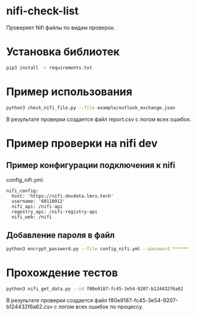# nifi-check-list
Проверяет Nifi файлы по видам проверок.
# Установка библиотек
```sh
pip3 install -r requirements.txt
``` 
# Пример использования
```sh
python3 check_nifi_file.py --file example/outlook_exchange.json
```
В результате проверки создается файл report.csv с логом всех ошибок.

# Пример проверки на nifi dev
## Пример конфигурации подключения к nifi
config_nifi.yml:
```
nifi_config:
  host: 'https://nifi.devdata.lmru.tech'
  username: '60110912'
  nifi_api: /nifi-api
  regestry_api: /nifi-registry-api
  nifi_web: /nifi
```
## Добавление пароля в файл
```sh
python3 encrypt_password.py --file config_nifi.yml --password ******
```
# Прохождение тестов
```sh
python3 nifi_get_data.py --id f80e9187-fc45-3e54-9207-b124432f6a62
```
В результате проверки создается файл f80e9187-fc45-3e54-9207-b124432f6a62.csv с логом всех ошибок по процессу.
